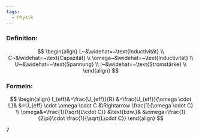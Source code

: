 ```yaml
---
tags:
  - Physik
---
```

### Definition:
$$
\begin{align}
L~&\widehat=~\text{Inductivität} \\
C~&\widehat=~\text{Capazität} \\
\omega~&\widehat=~\text{Inductivität} \\
U~&\widehat=~\text{Spannung} \\
I~&\widehat=~\text{Stromstärke} \\
\end{align}
$$

### Formeln:
$$
\begin{align}
I_{eff}&=\frac{U_{eff}}{R}
&=\frac{U_{eff}}{\omega \cdot L}&
&=U_{eff} \cdot \omega \cdot C 
&\Rightarrow \frac{1}{\omega \cdot C}
\\
\omega&=\frac{1}{\sqrt{L\cdot C}}
&\text{bzw.}&
&\omega=\frac{1}{2\pi}\cdot \frac{1}{\sqrt{L\cdot C}}
\end{align}
$$

7
